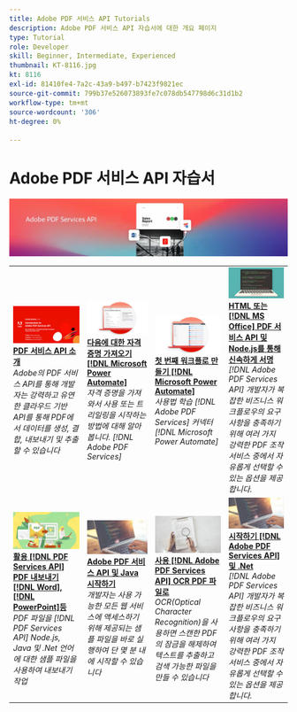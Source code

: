 ```yaml
---
title: Adobe PDF 서비스 API Tutorials
description: Adobe PDF 서비스 API 자습서에 대한 개요 페이지
type: Tutorial
role: Developer
skill: Beginner, Intermediate, Experienced
thumbnail: KT-8116.jpg
kt: 8116
exl-id: 81410fe4-7a2c-43a9-b497-b7423f9821ec
source-git-commit: 799b37e526073893fe7c078db547798d6c31d1b2
workflow-type: tm+mt
source-wordcount: '306'
ht-degree: 0%

---
```


# Adobe PDF 서비스 API 자습서

![PDF 서비스 API 배너](../assets/pdfserviceshero.jpg)

<table style="table-layout:fixed">
<tr>
 <td>
   <a href="https://experienceleague.adobe.com/docs/adobe-developers-live-events/events/2021/oct2021/pdf-services-api.html">
      <img alt="PDF 서비스 API 소개" src="assets/introduction_1280.png" />
   </a>
    <div>
   <a href="https://experienceleague.adobe.com/docs/adobe-developers-live-events/events/2021/oct2021/pdf-services-api.html"><strong>PDF 서비스 API 소개</strong></a>
    </div>
    <em>Adobe의 PDF 서비스 API를 통해 개발자는 강력하고 유연한 클라우드 기반 API를 통해 PDF에서 데이터를 생성, 결합, 내보내기 및 추출할 수 있습니다</em>
    <br>
  </td>
  <td>
   <a href="getting-credentials-power-automate.md">
      <img alt="Microsoft Power Automate 자격 증명 가져오기" src="assets/createcredentials_1280.png" />
   </a>
    <div>
   <a href="getting-credentials-power-automate.md"><strong>다음에 대한 자격 증명 가져오기 [!DNL Microsoft Power Automate]</strong></a>
    </div>
    <em>자격 증명을 가져와서 사용 또는 트리일링을 시작하는 방법에 대해 알아봅니다. [!DNL Adobe PDF Services]</em>
    <br>
  </td>
  <td>
   <a href="create-workflow-power-automate.md">
      <img alt="Microsoft Power Automate에서 간단한 워크플로우 만들기" src="assets/firstflow_1280.png" />
   </a>
    <div>
   <a href="create-workflow-power-automate.md"><strong>첫 번째 워크플로 만들기 [!DNL Microsoft Power Automate]</strong></a>
    </div>
    <em>사용법 학습 [!DNL Adobe PDF Services] 커넥터 [!DNL Microsoft Power Automate]</em>
    <br>
  </td>
  <td>
   <a href="createpdffromhtml.md">
      <img alt="PDF 서비스 API와 Node.js를 통해 몇 분 안에 HTML 또는 MS Office에서 PDF 생성" src="assets/PDFServices_GettingStartedNode_thumb.jpg" />
   </a>
    <div>
   <a href="createpdffromhtml.md"><strong>HTML 또는 [!DNL MS Office] PDF 서비스 API 및 Node.js를 통해 신속하게 서명</strong></a>
    </div>
    <em>[!DNL Adobe PDF Services API] 개발자가 복잡한 비즈니스 워크플로우의 요구 사항을 충족하기 위해 여러 가지 강력한 PDF 조작 서비스 중에서 자유롭게 선택할 수 있는 옵션을 제공합니다.</em>
    <br>
  </td>
</tr>
<tr>
  <td>
   <a href="exportpdf.md">
      <img alt="PDF 서비스 API를 사용하여 PDF을 Word, PowerPoint 등으로 내보내기" src="assets/PDFServices_ExportPDF_thumb.jpg" />
   </a>
    <div>
   <a href="exportpdf.md"><strong>활용 [!DNL PDF Services API] PDF 내보내기 [!DNL Word], [!DNL PowerPoint]등</strong></a>
    </div>
    <em>PDF 파일을 [!DNL PDF Services API] Node.js, Java 및 .Net 언어에 대한 샘플 파일을 사용하여 내보내기 작업</em>
    <br>
  </td>
   <td>
   <a href="gettingstartedjava.md">
      <img alt="Adobe PDF 서비스 API 및 Java 시작하기" src="assets/PDFServices_GettingStartedJAVA_thumb.jpg" />
   </a>
    <div>
   <a href="gettingstartedjava.md"><strong>Adobe PDF 서비스 API 및 Java 시작하기</strong></a>
    </div>
    <em>개발자는 사용 가능한 모든 웹 서비스에 액세스하기 위해 제공되는 샘플 파일을 바로 실행하여 단 몇 분 내에 시작할 수 있습니다</em>
    <br>
  </td>
   <td>
   <a href="ocr.md">
      <img alt="Adobe PDF 서비스 API를 사용하여 OCR PDF 파일" src="assets/PDFServices_OCR_Thumb.jpg" />
   </a>
    <div>
   <a href="ocr.md"><strong>사용 [!DNL Adobe PDF Services API] OCR PDF 파일로</strong></a>
    </div>
    <em>OCR(Optical Character Recognition)을 사용하면 스캔한 PDF의 잠금을 해제하여 텍스트를 추출하고 검색 가능한 파일을 만들 수 있습니다</em>
    <br>
  </td>
  <td>
   <a href="gettingstartednet.md">
      <img alt="Adobe PDF 서비스 API 및 .Net 시작하기" src="assets/PDFServices_GettingStartedNET_thumb.jpg" />
   </a>
    <div>
   <a href="gettingstartednet.md"><strong>시작하기 [!DNL Adobe PDF Services API] 및 .Net</strong></a>
    </div>
    <em>[!DNL Adobe PDF Services API] 개발자가 복잡한 비즈니스 워크플로우의 요구 사항을 충족하기 위해 여러 가지 강력한 PDF 조작 서비스 중에서 자유롭게 선택할 수 있는 옵션을 제공합니다.</em>
    <br>
  </td>
</tr>
</table>
